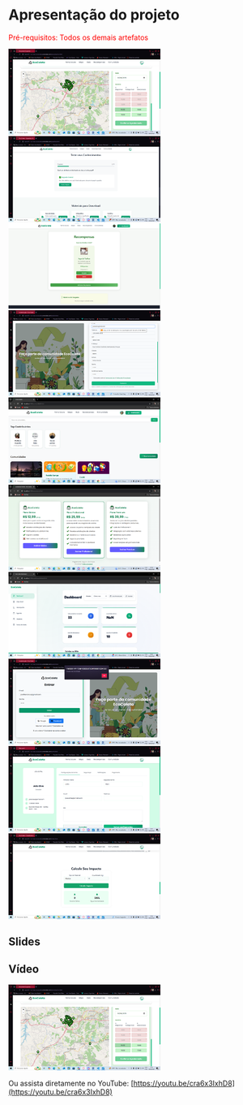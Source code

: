 
# Apresentação do projeto

<span style="color:red">Pré-requisitos: Todos os demais artefatos</span>
<p>
  <img src="../docs/image-13.png" alt="image-13" width="300" />
  <img src="../docs/image-15.png" alt="image-15" width="300" />
  <img src="../docs/image-17.png" alt="image-17" width="300" />
  <img src="../docs/image-3.png" alt="image-3" width="300" />
  <img src="../docs/image-36.png" alt="image-36" width="300" />
  <img src="../docs/image-43.png" alt="image-43" width="300" />
  <img src="../docs/image-44.png" alt="image-44" width="300" />
  <img src="../docs/image-6.png" alt="image-6" width="300" />
  <img src="../docs/image-7.png" alt="image-7" width="300" />
  <img src="../docs/image-8.png" alt="image-8" width="300" />
</p>

## Slides



## Vídeo

<a href="https://youtu.be/cra6x3IxhD8" target="_blank">
  <img src="../docs/image-13.png" alt="Clique para assistir ao vídeo" width="300" />
</a>

Ou assista diretamente no YouTube: [https://youtu.be/cra6x3IxhD8](https://youtu.be/cra6x3IxhD8)

